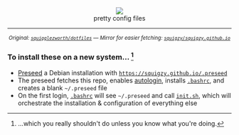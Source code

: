 <div align=center>
  <img src='https://user-images.githubusercontent.com/20311086/184478726-37ad298d-eea1-4340-8175-4462f62e6a68.png' />
  <br>
  pretty config files
  <hr>

<sup><i>Original: <a href="https://github.com/squigglezworth/dotfiles"><code>squigglezworth/dotfiles</code></a> — Mirror for easier fetching: <a href='https://github.com/squigzy/squigzy.github.io/'><code>squigzy/squigzy.github.io</code></a></i></sup>
</div>

### To install these on a new system... [^*]

- <a href="https://wiki.debian.org/DebianInstaller/Preseed">Preseed</a> a Debian installation with <a href='https://squigzy.github.io/.preseed'>`https://squigzy.github.io/.preseed`</a><br>
- The preseed fetches this repo, enables <a href="systemd/autologin.conf">autologin</a>, installs <a href='bash/bashrc'>`.bashrc`</a>, and creates a blank `~/.preseed` file<br>
- On the first login, <a href='bash/bashrc'>`.bashrc`</a> will see `~/.preseed` and call <a href='.setup/init.sh'>`init.sh`</a>, which will orchestrate the installation & configuration of everything else<br>

[^*]:...which you really shouldn't do unless you know what you're doing.
